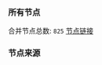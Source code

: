 ### 所有节点
合并节点总数: `825`
[节点链接](https://raw.githubusercontent.com/rzhy1/11/master/sub/sub_merge_base64.txt)

### 节点来源

